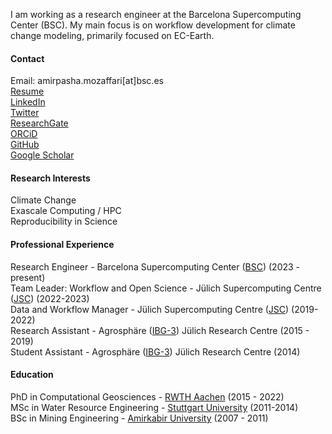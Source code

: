 I am working as a research engineer at the Barcelona Supercomputing Center (BSC). My main focus is on workflow development for climate change modeling, primarily focused on EC-Earth.

#### Contact
Email: amirpasha.mozaffari[at]bsc.es \
[Resume](https://github.com/amozaffari/Files/blob/master/amirpasha_academic_CV_june_2023.pdf) \
[LinkedIn](https://www.linkedin.com/in/amirpasha-mozaffari/)\
[Twitter](https://twitter.com/apmozaffari)\
[ResearchGate](https://www.researchgate.net/profile/Amirpasha-Mozaffari) \
[ORCiD](https://orcid.org/0000-0001-6719-0425) \
[GitHub](https://github.com/amozaffari) \
[Google Scholar](https://scholar.google.com/citations?user=U0LFGpMAAAAJ&hl=en) 

#### Research Interests
Climate Change \
Exascale Computing / HPC \
Reproducibility in Science  

#### Professional Experience 
Research Engineer - Barcelona Supercomputing Center ([BSC](https://bsc.es/)) (2023 - present) \
Team Leader: Workflow and Open Science - Jülich Supercomputing Centre ([JSC](https://www.fz-juelich.de/en/ias/jsc)) (2022-2023) \
Data and Workflow Manager - Jülich Supercomputing Centre ([JSC](https://www.fz-juelich.de/en/ias/jsc)) (2019-2022) \
Research Assistant - Agrosphäre ([IBG-3](https://www.fz-juelich.de/de/ibg/ibg-3)) Jülich Research Centre  (2015 - 2019) \
Student Assistant - Agrosphäre ([IBG-3](https://www.fz-juelich.de/de/ibg/ibg-3)) Jülich Research Centre  (2014)

#### Education
PhD in Computational Geosciences - [RWTH Aachen](https://www.fb5.rwth-aachen.de/cms/~hgv/Georessourcen/lidx/1/) (2015 - 2022) \
MSc in Water Resource Engineering - [Stuttgart University](https://www.warem.uni-stuttgart.de/) (2011-2014) \
BSc in Mining Engineering - [Amirkabir University](https://aut.ac.ir/en) (2007 - 2011)
